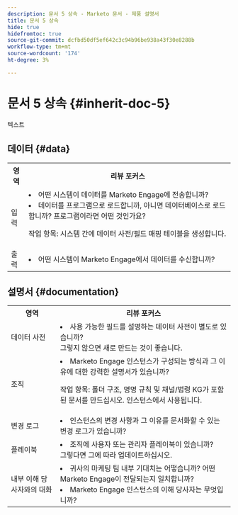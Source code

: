 ```yaml
---
description: 문서 5 상속 - Marketo 문서 - 제품 설명서
title: 문서 5 상속
hide: true
hidefromtoc: true
source-git-commit: dcfbd50df5ef642c3c94b96be938a43f30e8288b
workflow-type: tm+mt
source-wordcount: '174'
ht-degree: 3%

---
```


# 문서 5 상속 {#inherit-doc-5}

텍스트

## 데이터 {#data}

<table style="table-layout:auto"> 
 <tbody> 
  <tr> 
   <th>영역</th> 
   <th>리뷰 포커스</th>
  </tr> 
  <tr> 
   <td>입력</td> 
   <td><li>어떤 시스템이 데이터를 Marketo Engage에 전송합니까?</li>
   <li>데이터를 프로그램으로 로드합니까, 아니면 데이터베이스로 로드합니까? 프로그램이라면 어떤 것인가요?</li>
   <p>작업 항목: 시스템 간에 데이터 사전/필드 매핑 테이블을 생성합니다.</td>
  </tr>
  <tr> 
   <td>출력</td> 
   <td><li>어떤 시스템이 Marketo Engage에서 데이터를 수신합니까?</li></td>
  </tr>
 </tbody> 
</table>

## 설명서 {#documentation}

<table style="table-layout:auto"> 
 <tbody> 
  <tr> 
   <th>영역</th> 
   <th>리뷰 포커스</th>
  </tr> 
  <tr> 
   <td>데이터 사전</td> 
   <td><li>사용 가능한 필드를 설명하는 데이터 사전이 별도로 있습니까?
   <br/>그렇지 않으면 새로 만드는 것이 좋습니다.</li></td>
  </tr>
  <tr> 
   <td>조직</td> 
    <td><li>Marketo Engage 인스턴스가 구성되는 방식과 그 이유에 대한 강력한 설명서가 있습니까?</li>
   <p>작업 항목: 폴더 구조, 명명 규칙 및 채널/법령 KG가 포함된 문서를 만드십시오. 인스턴스에서 사용됩니다.</td>
  </tr>
  <tr> 
   <td>변경 로그</td> 
    <td><li>인스턴스의 변경 사항과 그 이유를 문서화할 수 있는 변경 로그가 있습니까?</li></td>
  </tr>
  <tr> 
   <td>플레이북</td> 
    <td><li>조직에 사용자 또는 관리자 플레이북이 있습니까? 
    <br/>그렇다면 그에 따라 업데이트하십시오.</li></td>
  </tr>
  <tr> 
   <td>내부 이해 당사자와의 대화</td> 
    <td><li>귀사의 마케팅 팀 내부 기대치는 어떻습니까? 어떤 Marketo Engage이 전달되는지 일치합니까?</li>
   <li>Marketo Engage 인스턴스의 이해 당사자는 무엇입니까?</li></td>
  </tr>
 </tbody> 
</table>
